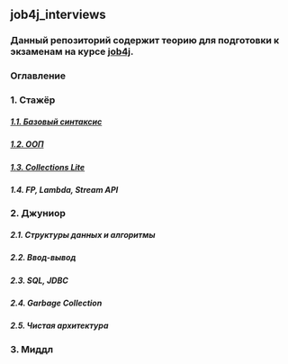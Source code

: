 ## job4j_interviews
### Данный репозиторий содержит теорию для подготовки к экзаменам на курсе [job4j](https://www.job4j.ru/).
### Оглавление
### 1. Стажёр
##### [1.1. Базовый синтаксис](https://github.com/shaporen/job4j_interviews/blob/main/Core.md)
##### [1.2. ООП](https://github.com/shaporen/job4j_interviews/edit/main/OOP)
##### [1.3. Collections Lite](https://github.com/shaporen/job4j_interviews/blob/main/CollectionsLite.md)
##### 1.4. FP, Lambda, Stream API
### 2. Джуниор
##### 2.1. Структуры данных и алгоритмы
##### 2.2. Ввод-вывод
##### 2.3. SQL, JDBC
##### 2.4. Garbage Collection
##### 2.5. Чистая архитектура
### 3. Миддл
